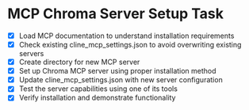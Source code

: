# MCP Chroma Server Setup Task

- [x] Load MCP documentation to understand installation requirements
- [x] Check existing cline_mcp_settings.json to avoid overwriting existing servers
- [x] Create directory for new MCP server
- [x] Set up Chroma MCP server using proper installation method
- [x] Update cline_mcp_settings.json with new server configuration
- [x] Test the server capabilities using one of its tools
- [x] Verify installation and demonstrate functionality
